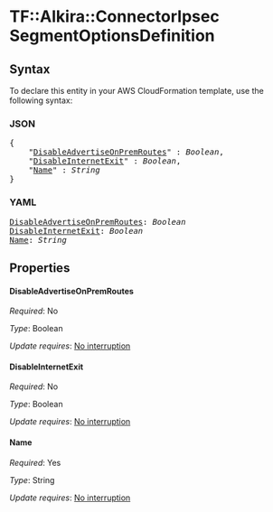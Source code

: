 # TF::Alkira::ConnectorIpsec SegmentOptionsDefinition

## Syntax

To declare this entity in your AWS CloudFormation template, use the following syntax:

### JSON

<pre>
{
    "<a href="#disableadvertiseonpremroutes" title="DisableAdvertiseOnPremRoutes">DisableAdvertiseOnPremRoutes</a>" : <i>Boolean</i>,
    "<a href="#disableinternetexit" title="DisableInternetExit">DisableInternetExit</a>" : <i>Boolean</i>,
    "<a href="#name" title="Name">Name</a>" : <i>String</i>
}
</pre>

### YAML

<pre>
<a href="#disableadvertiseonpremroutes" title="DisableAdvertiseOnPremRoutes">DisableAdvertiseOnPremRoutes</a>: <i>Boolean</i>
<a href="#disableinternetexit" title="DisableInternetExit">DisableInternetExit</a>: <i>Boolean</i>
<a href="#name" title="Name">Name</a>: <i>String</i>
</pre>

## Properties

#### DisableAdvertiseOnPremRoutes

_Required_: No

_Type_: Boolean

_Update requires_: [No interruption](https://docs.aws.amazon.com/AWSCloudFormation/latest/UserGuide/using-cfn-updating-stacks-update-behaviors.html#update-no-interrupt)

#### DisableInternetExit

_Required_: No

_Type_: Boolean

_Update requires_: [No interruption](https://docs.aws.amazon.com/AWSCloudFormation/latest/UserGuide/using-cfn-updating-stacks-update-behaviors.html#update-no-interrupt)

#### Name

_Required_: Yes

_Type_: String

_Update requires_: [No interruption](https://docs.aws.amazon.com/AWSCloudFormation/latest/UserGuide/using-cfn-updating-stacks-update-behaviors.html#update-no-interrupt)

